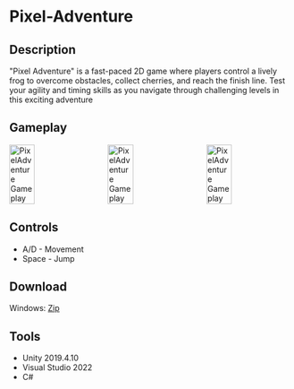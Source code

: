 # Pixel-Adventure

## Description
"Pixel Adventure" is a fast-paced 2D game where players control a lively frog to overcome obstacles, collect cherries, and reach the finish line. Test your agility and timing skills as you navigate through challenging levels in this exciting adventure

## Gameplay
<div style="display: flex; justify-content: space-between;">
<img src="https://img.itch.zone/aW1hZ2UvMTk2OTY3OS8xMjE4MTQ2MS5qcGc=/original/72QQa%2F.jpg" alt="PixelAdventure Gameplay" width="30%" height="18%">
<img src="https://img.itch.zone/aW1hZ2UvMTk2OTY3OS8xMjE4MTQzMi5qcGc=/original/MGua8s.jpg" alt="PixelAdventure Gameplay" width="30%" height="18%">
<img src="https://img.itch.zone/aW1hZ2UvMTk2OTY3OS8xMjE4MTQ5NS5qcGc=/original/vCjyWM.jpg" alt="PixelAdventure Gameplay" width="30%" height="18%">
</div>

## Controls
* A/D - Movement 
* Space - Jump

## Download
Windows: [Zip](https://hoanghai.itch.io/pixel-adventure)

## Tools
* Unity 2019.4.10
* Visual Studio 2022
* C#
